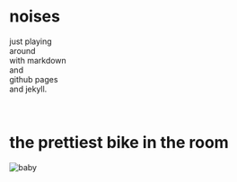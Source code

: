 # noises
just playing\
around\
with markdown\
and\
github pages\
and jekyll.

&nbsp;

# the prettiest bike in the room

![baby](https://lh3.googleusercontent.com/d8a9gCXkP76CLTQKPls_19xo47rTFsjPGag6kb51nZs2doqM3iqlmmwKo5PcT45uhmiz7W0yNdzGTsqNhJUMgzVYKpQ4MLeskJTcTeWAG7_qMxq2klsuDO1svilYv2CvvJyQpyO8jmd0JsLf1iMkURj0F-c6i5CpI_KvhSY_3M1DTIHPdKXMZUUSNp6fI7TD_Fbxfm6W2TiWvPPDu4Kq-pKVchf3M6On4woLSQR0h-LVJi832V5mCmWoAwNDWzRLJnmxhpwkb3pAMJRoAOHqMSZcEi_bNDrpka274_bC5hxZMho0O3-Bz0c8tj_ubnra7W1RM7k3c_b4VcZJFlBYmYXu8zcRkkHVytZZgn32iiP4HIQpJ4ugo_YYz6DnrTDyaXKVManYF_OIXl8Ktak5I5en5cCMgzI_dIJgCzG8KlCdj6PlTSlqMw-4nyK8Z3VqDaCuYI9GS2a9h8q5Frgjs0EtJB9mgl3Y8ip2GmA2Hn87eGJX01ytTJYLhhxOqZc4-JjFxvO1zZ2iSekqWQihGcgBnKJYmWaE2Epq2griqHfLh8fhq4FpQxL0foObO9RkboftJ9QXfkNMsMvPQMU5MWYCH2tAq1_NI0y-6ONlVQF8169GZRWUjafemKeaDOv_tVEHcVxaLDzChBImoO_sePaM=w1262-h946-no)
